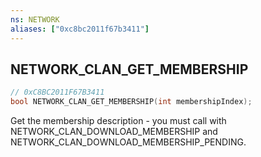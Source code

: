 ```yaml
---
ns: NETWORK
aliases: ["0xc8bc2011f67b3411"]
---
```

## NETWORK_CLAN_GET_MEMBERSHIP

```c
// 0xC8BC2011F67B3411
bool NETWORK_CLAN_GET_MEMBERSHIP(int membershipIndex);
```

Get the membership description - you must call with NETWORK_CLAN_DOWNLOAD_MEMBERSHIP and NETWORK_CLAN_DOWNLOAD_MEMBERSHIP_PENDING.

